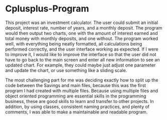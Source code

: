 # Cplusplus-Program

This project was an investment calculator. The user could submit an initial deposit, interest rate, number of years, and a monthly deposit. The program would then output two charts, one with the amount of interest earned and total money with monthly deposits, and one without. The program worked well, with everything being neatly formatted, all calculations being performed correctly, and the user interface working as expected. If I were to improve it, I would like to improve the interface so that the user did not have to go back to the main screen and enter all new information to see an updated chart. For example, they could maybe just adjust one parameter and update the chart, or use something like a sliding scale.

The most challenging part for me was deciding exactly how to split up the code between the Savings and main files, because this was the first program I had created with multiple files. Because using multiple files and object oriented programming are essential skills in the programming business, these are good skills to learn and transfer to other projects. In addition, by using classes, consistent naming practices, and plenty of comments, I was able to make a maintainable and readable program.
